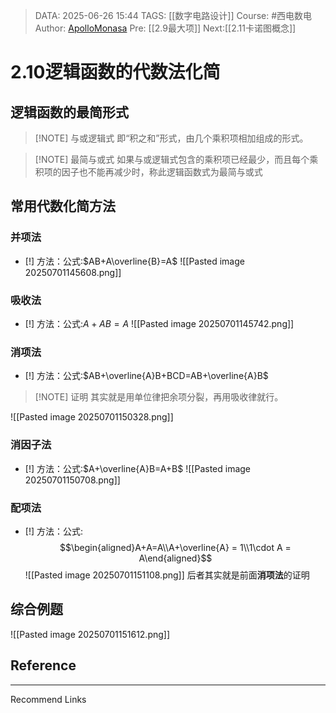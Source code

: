 > DATA: 2025-06-26 15:44
> TAGS: [[数字电路设计]]
> Course: #西电数电 
> Author: [ApolloMonasa](https://github.com/ApolloMonasa)
> Pre: [[2.9最大项]]
> Next:[[2.11卡诺图概念]]


# 2.10逻辑函数的代数法化简

## 逻辑函数的最简形式

> [!NOTE] 与或逻辑式
> 即“积之和”形式，由几个乘积项相加组成的形式。


> [!NOTE] 最简与或式
> 如果与或逻辑式包含的乘积项已经最少，而且每个乘积项的因子也不能再减少时，称此逻辑函数式为最简与或式
## 常用代数化简方法
### 并项法
- [!] 方法：公式:$AB+A\overline{B}=A$
![[Pasted image 20250701145608.png]]
### 吸收法
- [!] 方法：公式:$A + AB= A$
![[Pasted image 20250701145742.png]]
### 消项法
- [!] 方法：公式:$AB+\overline{A}B+BCD=AB+\overline{A}B$

> [!NOTE] 证明
> 其实就是用单位律把余项分裂，再用吸收律就行。

![[Pasted image 20250701150328.png]]
### 消因子法
- [!] 方法：公式:$A+\overline{A}B=A+B$
![[Pasted image 20250701150708.png]]
### 配项法
- [!] 方法：公式:$$\begin{aligned}A+A=A\\A+\overline{A} = 1\\1\cdot A = A\end{aligned}$$
![[Pasted image 20250701151108.png]]
后者其实就是前面**消项法**的证明

## 综合例题
![[Pasted image 20250701151612.png]]

## Reference


---
Recommend Links
